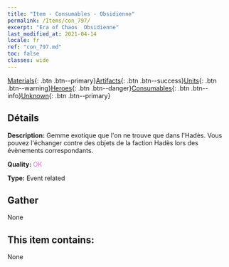 ```yaml
---
title: "Item - Consumables - Obsidienne"
permalink: /Items/con_797/
excerpt: "Era of Chaos  Obsidienne"
last_modified_at: 2021-04-14
locale: fr
ref: "con_797.md"
toc: false
classes: wide
---
```

 [Materials](/fr/Items/){: .btn .btn--primary}[Artifacts](/fr/Items/Artifacts/){: .btn .btn--success}[Units](/fr/Items/Units/){: .btn .btn--warning}[Heroes](/fr/Items/Heroes/){: .btn .btn--danger}[Consumables](/fr/Items/Consumables/){: .btn .btn--info}[Unknown](/fr/Items/Unknown/){: .btn .btn--primary}

## Détails
 **Description:** Gemme exotique que l'on ne trouve que dans l'Hadès. Vous pouvez l'échanger contre des objets de la faction Hadès lors des évènements correspondants.

 **Quality:** <span style="color: #DA70D6">OK</span>

 **Type:** Event related

## Gather

  None

## This item contains:

  None

